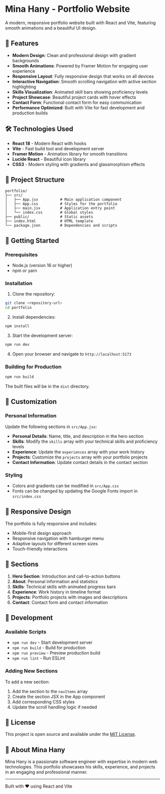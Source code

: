 # Mina Hany - Portfolio Website

A modern, responsive portfolio website built with React and Vite, featuring smooth animations and a beautiful UI design.

## 🚀 Features

- **Modern Design**: Clean and professional design with gradient backgrounds
- **Smooth Animations**: Powered by Framer Motion for engaging user experience
- **Responsive Layout**: Fully responsive design that works on all devices
- **Interactive Navigation**: Smooth scrolling navigation with active section highlighting
- **Skills Visualization**: Animated skill bars showing proficiency levels
- **Project Showcase**: Beautiful project cards with hover effects
- **Contact Form**: Functional contact form for easy communication
- **Performance Optimized**: Built with Vite for fast development and production builds

## 🛠️ Technologies Used

- **React 18** - Modern React with hooks
- **Vite** - Fast build tool and development server
- **Framer Motion** - Animation library for smooth transitions
- **Lucide React** - Beautiful icon library
- **CSS3** - Modern styling with gradients and glassmorphism effects

## 📁 Project Structure

```
portfolio/
├── src/
│   ├── App.jsx          # Main application component
│   ├── App.css          # Styles for the portfolio
│   ├── main.jsx         # Application entry point
│   └── index.css        # Global styles
├── public/              # Static assets
├── index.html           # HTML template
└── package.json         # Dependencies and scripts
```

## 🚀 Getting Started

### Prerequisites

- Node.js (version 16 or higher)
- npm or yarn

### Installation

1. Clone the repository:

```bash
git clone <repository-url>
cd portfolio
```

2. Install dependencies:

```bash
npm install
```

3. Start the development server:

```bash
npm run dev
```

4. Open your browser and navigate to `http://localhost:5173`

### Building for Production

```bash
npm run build
```

The built files will be in the `dist` directory.

## 🎨 Customization

### Personal Information

Update the following sections in `src/App.jsx`:

- **Personal Details**: Name, title, and description in the hero section
- **Skills**: Modify the `skills` array with your technical skills and proficiency levels
- **Experience**: Update the `experiences` array with your work history
- **Projects**: Customize the `projects` array with your portfolio projects
- **Contact Information**: Update contact details in the contact section

### Styling

- Colors and gradients can be modified in `src/App.css`
- Fonts can be changed by updating the Google Fonts import in `src/index.css`

## 📱 Responsive Design

The portfolio is fully responsive and includes:

- Mobile-first design approach
- Responsive navigation with hamburger menu
- Adaptive layouts for different screen sizes
- Touch-friendly interactions

## 🎯 Sections

1. **Hero Section**: Introduction and call-to-action buttons
2. **About**: Personal information and statistics
3. **Skills**: Technical skills with animated progress bars
4. **Experience**: Work history in timeline format
5. **Projects**: Portfolio projects with images and descriptions
6. **Contact**: Contact form and contact information

## 🔧 Development

### Available Scripts

- `npm run dev` - Start development server
- `npm run build` - Build for production
- `npm run preview` - Preview production build
- `npm run lint` - Run ESLint

### Adding New Sections

To add a new section:

1. Add the section to the `navItems` array
2. Create the section JSX in the App component
3. Add corresponding CSS styles
4. Update the scroll handling logic if needed

## 📄 License

This project is open source and available under the [MIT License](LICENSE).

## 👤 About Mina Hany

Mina Hany is a passionate software engineer with expertise in modern web technologies. This portfolio showcases his skills, experience, and projects in an engaging and professional manner.

---

Built with ❤️ using React and Vite
